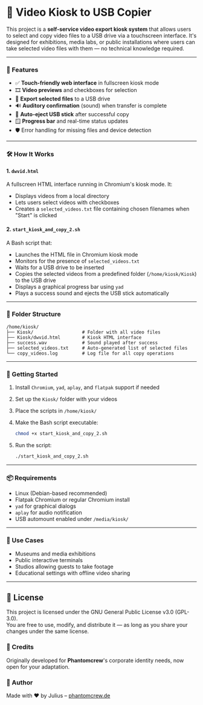 # 📼 Video Kiosk to USB Copier
This project is a **self-service video export kiosk system** that allows users to select and copy video files to a USB drive via a touchscreen interface. It's designed for exhibitions, media labs, or public installations where users can take selected video files with them — no technical knowledge required.

---

### 🧩 Features

* ✅ **Touch-friendly web interface** in fullscreen kiosk mode
* 🎞️ **Video previews** and checkboxes for selection
* 💾 **Export selected files** to a USB drive
* 🔊 **Auditory confirmation** (sound) when transfer is complete
* 🧯 **Auto-eject USB stick** after successful copy
* 🪟 **Progress bar** and real-time status updates
* 🛡️ Error handling for missing files and device detection

---

### 🛠️ How It Works

#### 1. `dwvid.html`

A fullscreen HTML interface running in Chromium's kiosk mode. It:

* Displays videos from a local directory
* Lets users select videos with checkboxes
* Creates a `selected_videos.txt` file containing chosen filenames when "Start" is clicked

#### 2. `start_kiosk_and_copy_2.sh`

A Bash script that:

* Launches the HTML file in Chromium kiosk mode
* Monitors for the presence of `selected_videos.txt`
* Waits for a USB drive to be inserted
* Copies the selected videos from a predefined folder (`/home/kiosk/Kiosk`) to the USB drive
* Displays a graphical progress bar using `yad`
* Plays a success sound and ejects the USB stick automatically

---

### 📂 Folder Structure

```
/home/kiosk/
├── Kiosk/                  # Folder with all video files
├── Kiosk/dwvid.html        # Kiosk HTML interface
├── success.wav             # Sound played after success
├── selected_videos.txt     # Auto-generated list of selected files
└── copy_videos.log         # Log file for all copy operations
```

---

### 🚀 Getting Started

1. Install `Chromium`, `yad`, `aplay`, and `flatpak` support if needed
2. Set up the `Kiosk/` folder with your videos
3. Place the scripts in `/home/kiosk/`
4. Make the Bash script executable:

   ```bash
   chmod +x start_kiosk_and_copy_2.sh
   ```
5. Run the script:

   ```bash
   ./start_kiosk_and_copy_2.sh
   ```

---

### 📦 Requirements

* Linux (Debian-based recommended)
* Flatpak Chromium or regular Chromium install
* `yad` for graphical dialogs
* `aplay` for audio notification
* USB automount enabled under `/media/kiosk/`

---

### 🧠 Use Cases

* Museums and media exhibitions
* Public interactive terminals
* Studios allowing guests to take footage
* Educational settings with offline video sharing
  
---


## 📄 License

This project is licensed under the GNU General Public License v3.0 (GPL-3.0).  
You are free to use, modify, and distribute it — as long as you share your changes under the same license.

### 🚶 Credits

Originally developed for **Phantomcrew**'s corporate identity needs, now open for your adaptation.

### 🤝 Author

Made with ❤️ by Julius – [phantomcrew.de](https://phantomcrew.de/)

